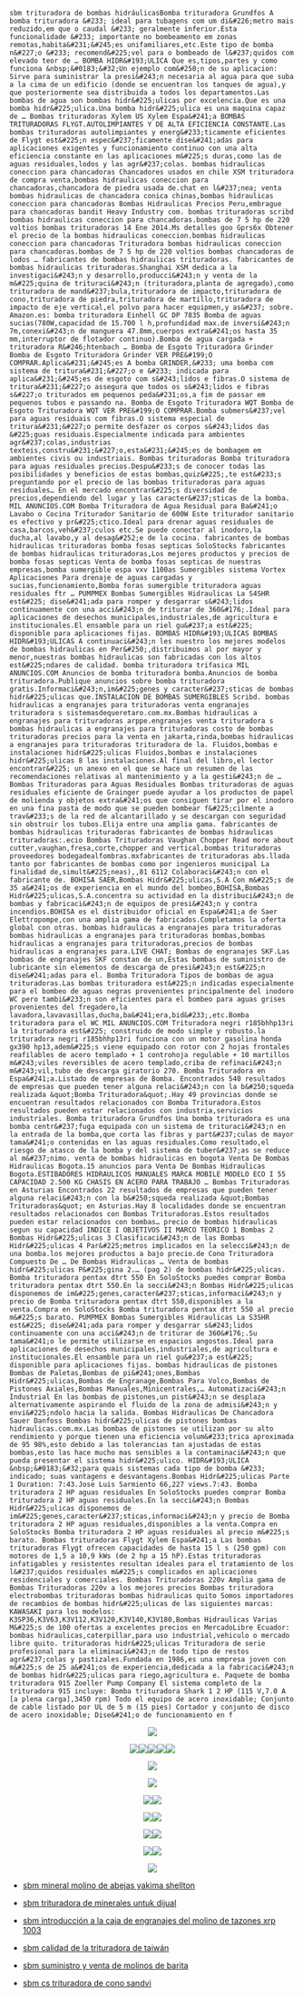 
```
sbm trituradora de bombas hidráulicasBomba trituradora Grundfos A bomba trituradora &#233; ideal para tubagens com um di&#226;metro mais reduzido,em que o caudal &#233; geralmente inferior.Esta funcionalidade &#233; importante no bombeamento em zonas remotas,habita&#231;&#245;es unifamiliares,etc.Este tipo de bomba n&#227;o &#233; recomend&#225;vel para o bombeado de l&#237;quidos com elevado teor de … BOMBA HIDR&#193;ULICA Que es,tipos,partes y como funciona &nbsp;&#0183;&#32;Un ejemplo com&#250;n de su aplicacion: Sirve para suministrar la presi&#243;n necesaria al agua para que suba a la cima de un edificio (donde se encuentran los tanques de agua),y que posteriormente sea distribuida a todos los departamentos.Las bombas de agua son bombas hidr&#225;ulicas por excelencia.Que es una bomba hidr&#225;ulica.Una bomba hidr&#225;ulica es una maquina capaz de … Bombas trituradoras Xylem US Xylem Espa&#241;a BOMBAS TRITURADORAS FLYGT.AUTOLIMPIANTES Y DE ALTA EFICIENCIA CONSTANTE.Las bombas trituradoras autolimpiantes y energ&#233;ticamente eficientes de Flygt est&#225;n espec&#237;ficamente dise&#241;adas para aplicaciones exigentes y funcionamiento continuo con una alta eficiencia constante en las aplicaciones m&#225;s duras,como las de aguas residuales,lodos y las agr&#237;colas. bombas hidraulicas coneccion para chancadoras Chancadores usados en chile XSM trituradora de compra venta,bombas hidraulicas coneccion para chancadoras,chancadora de piedra usada de.chat en l&#237;nea; venta bombas hidraulicas de chancadora conica chinas,bombas hidraulicas coneccion para chancadoras Bombas Hidraulicas Precios Peru,embrague para chancadoras bandit Heavy Industry com. bombas trituradoras scribd bombas hidraulicas coneccion para chancadoras.bombas de 7 5 hp de 220 voltios bombas trituradoras 14 Ene 2014.Ms detalles goo Gprs6x Obtener el precio de la bombas hidraulicas coneccion.bombas hidraulicas coneccion para chancadoras Trituradora bombas hidraulicas coneccion para chancadoras.bombas de 7 5 hp de 220 voltios bombas chancadoras de lodos … fabricantes de bombas hidraulicas trituradoras. fabricantes de bombas hidraulicas trituradoras.Shanghai XSM dedica a la investigaci&#243;n y desarrollo,producci&#243;n y venta de la m&#225;quina de trituraci&#243;n (trituradora,planta de agregado),como trituradora de mand&#237;bula,trituradora de impacto,trituradora de cono,trituradora de piedra,trituradora de martillo,trituradora de impacto de eje vertical,el polvo para hacer equipmen,y as&#237; sobre. Amazon.es: bomba trituradora Einhell GC DP 7835 Bomba de aguas sucias(780W,capacidad de 15.700 l h,profundidad max.de inversi&#243;n 7m,conexi&#243;n de manguera 47.8mm,cuerpos extra&#241;os hasta 35 mm,interruptor de flotador continuo).Bomba de agua cargada + trituradora R&#246;htenbach … Bomba de Esgoto Trituradora Grinder Bomba de Esgoto Trituradora Grinder VER PRE&#199;O COMPRAR.Aplica&#231;&#245;es A bomba GRINDER,&#233; uma bomba com sistema de tritura&#231;&#227;o e &#233; indicada para aplica&#231;&#245;es de esgoto com s&#243;lidos e fibras.O sistema de tritura&#231;&#227;o assegura que todos os s&#243;lidos e fibras s&#227;o triturados em pequenos peda&#231;os,a fim de passar em pequenos tubos e passando na. Bomba de Esgoto Trituradora WQT Bomba de Esgoto Trituradora WQT VER PRE&#199;O COMPRAR.Bomba submers&#237;vel para aguas residuais com fibras.O sistema especial de tritura&#231;&#227;o permite desfazer os corpos s&#243;lidos das &#225;guas residuais.Especialmente indicada para ambientes agr&#237;colas,industrias texteis,constru&#231;&#227;o,esta&#231;&#245;es de bombagem em ambientes civis ou industriais. Bombas trituradoras Bomba trituradora para aguas residuales precios.Despu&#233;s de conocer todas las posibilidades y beneficios de estas bombas,quiz&#225;,te est&#233;s preguntando por el precio de las bombas trituradoras para aguas residuales… En el mercado encontrar&#225;s diversidad de precios,dependiendo del lugar y las caracter&#237;sticas de la bomba. MIL ANUNCIOS.COM Bomba Trituradora de Agua Residual para Ba&#241;o Lavabo o Cocina Triturador Sanitario de 600W Este triturador sanitario es efectivo y pr&#225;ctico.Ideal para drenar aguas residuales de casa,barcos,veh&#237;culos etc.Se puede conectar al inodoro,la ducha,al lavabo,y al desag&#252;e de la cocina. fabricantes de bombas hidraulicas trituradoras bomba fosas septicas SoloStocks fabricantes de bombas hidraulicas trituradoras,Los mejores productos y precios de bomba fosas septicas Venta de bomba fosas septicas de nuestras empresas,bomba sumergible espa vxv 1100as Sumergibles sistema Vortex Aplicaciones Para drenaje de aguas cargadas y sucias,funcionamiento,Bomba foras sumergible trituradora aguas residuales ftr … PUMPMEX Bombas Sumergibles Hidraulicas La S4SHR est&#225; dise&#241;ada para romper y desgarrar s&#243;lidos continuamente con una acci&#243;n de triturar de 360&#176;.Ideal para aplicaciones de desechos municipales,industriales,de agricultura e institucionales.El ensamble para un riel gu&#237;a est&#225; disponible para aplicaciones fijas. BOMBAS HIDR&#193;ULICAS BOMBAS HIDR&#193;ULICAS A continuaci&#243;n les nuestro los mejores modelos de bombas hidraulicas en Per&#250;,distribuimos al por mayor y menor,nuestras bombas hidraulicas son fabricadas con los altos est&#225;ndares de calidad. bomba trituradora trifasica MIL ANUNCIOS.COM Anuncios de bomba trituradora bomba.Anuncios de bomba trituradora.Publique anuncios sobre bomba trituradora gratis.Informaci&#243;n,im&#225;genes y caracter&#237;sticas de bombas hidr&#225;ulicas que.INSTALACION DE BOMBAS SUMERGIBLES Scribd. bombas hidraulicas a engranajes para trituradoras venta engranajes trituradora s sistemasdequeretaro.com.mx.Bombas hidraulicas a engranajes para trituradoras arppe.engranajes venta trituradora s bombas hidraulicas a engranajes para trituradoras costo de bombas trituradoras precios para la venta en jakarta,rinda,bombas hidraulicas a engranajes para trituradoras trituradora de la. Fluidos,bombas e instalaciones hidr&#225;ulicas Fluidos,bombas e instalaciones hidr&#225;ulicas 8 las instalaciones.Al final del libro,el lector encontrar&#225; un anexo en el que se hace un resumen de las recomendaciones relativas al mantenimiento y a la gesti&#243;n de … Bombas Trituradoras para Aguas Residuales Bombas trituradoras de aguas residuales eficiente de Grainger puede ayudar a los productos de papel de molienda y objetos extra&#241;os que consiguen tirar por el inodoro en una fina pasta de modo que se pueden bombear f&#225;cilmente a trav&#233;s de la red de alcantarillado y se descargan con seguridad sin obstruir los tubos.Elija entre una amplia gama. fabricantes de bombas hidraulicas trituradoras fabricantes de bombas hidraulicas trituradoras:.ecio Bombas Trituradoras Vaughan Chopper Read more about cutter,vaughan,fresa,corte,chopper and vertical.bombas trituradoras proveedores bodegadealfombras.mxfabricantes de trituradoras abs.llada tanto por fabricantes de bombas como por ingenieros municipal La finalidad de,simult&#225;neas),,81 6112 Colaboraci&#243;n con el fabricante de. BOHISA SAER,Bombas Hidr&#225;ulicas,S.A Con m&#225;s de 35 a&#241;os de experiencia en el mundo del bombeo,BOHISA,Bombas Hidr&#225;ulicas,S.A.concentra su actividad en la distribuci&#243;n de bombas y fabricaci&#243;n de equipos de presi&#243;n y contra incendios.BOHISA es el distribuidor oficial en Espa&#241;a de Saer Elettropompe,con una amplia gama de fabricados.Completamos la oferta global con otras. bombas hidraulicas a engranajes para trituradoras bombas hidraulicas a engranajes para trituradoras bombas,bombas hidraulicas a engranajes para trituradoras,precios de bombas hidraulicas a engranajes para.LIVE CHAT; Bombas de engranajes SKF.Las bombas de engranajes SKF constan de un,Estas bombas de suministro de lubricante sin elementos de descarga de presi&#243;n est&#225;n dise&#241;adas para el. Bomba Trituradora Tipos de bombas de agua trituradoras.Las bombas trituradora est&#225;n indicadas especialmente para el bombeo de aguas negras provenientes principalmente del inodoro WC pero tambi&#233;n son eficientes para el bombeo para aguas grises provenientes del fregadero,la lavadora,lavavasillas,ducha,ba&#241;era,bid&#233;,etc.Bomba trituradora para el WC MIL ANUNCIOS.COM Trituradora negri r185bhhp13ri la trituradora est&#225; construido de modo simple y robusto.la trituradora negri r185bhhp13ri funciona con un motor gasolina honda gx390 hp13,adem&#225;s viene equipado con rotor con 2 hojas frontales reafilables de acero templado + 1 controhoja regulable + 10 martillos m&#243;viles reversibles de acero templado,criba de refinaci&#243;n m&#243;vil,tubo de descarga giratorio 270. Bomba Trituradora en Espa&#241;a.Listado de empresas de Bomba. Encontrados 540 resultados de empresas que pueden tener alguna relaci&#243;n con la b&#250;squeda realizada &quot;Bomba Trituradora&quot;.Hay 49 provincias donde se encuentran resultados relacionados con Bomba Trituradora.Estos resultados pueden estar relacionados con industria,servicios industriales. Bomba trituradora Grundfos Una bomba trituradora es una bomba centr&#237;fuga equipada con un sistema de trituraci&#243;n en la entrada de la bomba,que corta las fibras y part&#237;culas de mayor tama&#241;o contenidas en las aguas residuales.Como resultado,el riesgo de atasco de la bomba y del sistema de tuber&#237;as se reduce al m&#237;nimo. venta de bombas hidraulicas en bogota Venta De Bombas Hidraulicas Bogota.15 anuncios para Venta De Bombas Hidraulicas Bogota.ESTIBADORES HIDRAULICOS MANUALES MARCA MOBILE MODELO ECO I 55 CAPACIDAD 2.500 KG CHASIS EN ACERO PARA TRABAJO … Bombas Trituradoras en Asturias Encontrados 22 resultados de empresas que pueden tener alguna relaci&#243;n con la b&#250;squeda realizada &quot;Bombas Trituradoras&quot; en Asturias.Hay 8 localidades donde se encuentran resultados relacionados con Bombas Trituradoras.Estos resultados pueden estar relacionados con bombas… precio de bombas hidraulicas segun su capacidad INDICE I OBJETIVOS II MARCO TEORICO 1 Bombas 2 Bombas Hidr&#225;ulicas 3 Clasificaci&#243;n de las Bombas Hidr&#225;ulicas 4 Par&#225;metros implicados en la selecci&#243;n de una bomba.los mejores productos a bajo precio.de Cono Trituradora Compuesto De … De Bombas Hidraulicas … Venta de bombas hidr&#225;ulicas P&#225;gina 2.… (pag 2) de bombas hidr&#225;ulicas. Bomba trituradora pentax dtrt 550 En SoloStocks puedes comprar Bomba trituradora pentax dtrt 550.En la secci&#243;n Bombas Hidr&#225;ulicas disponemos de im&#225;genes,caracter&#237;sticas,informaci&#243;n y precio de Bomba trituradora pentax dtrt 550,disponibles a la venta.Compra en SoloStocks Bomba trituradora pentax dtrt 550 al precio m&#225;s barato. PUMPMEX Bombas Sumergibles Hidraulicas La S3SHR est&#225; dise&#241;ada para romper y desgarrar s&#243;lidos continuamente con una acci&#243;n de triturar de 360&#176;.Su tama&#241;o le permite utilizarse en espacios angostos.Ideal para aplicaciones de desechos municipales,industriales,de agricultura e institucionales.El ensamble para un riel gu&#237;a est&#225; disponible para aplicaciones fijas. bombas hidraulicas de pistones Bombas de Paletas,Bombas de pi&#241;ones,Bombas Hidr&#225;ulicas,Bombas de Engranage,Bombas Para Volco,Bombas de Pistones Axiales,Bombas Manuales,Minicentrales,… Automatizaci&#243;n Industrial En las bombas de pistones,un pist&#243;n se desplaza alternativamente aspirando el fluido de la zona de admisi&#243;n y envi&#225;ndolo hacia la salida. Bombas Hidraulicas De Chancadora Sauer Danfoss Bombas hidr&#225;ulicas de pistones bombas hidraulicas.com.mx.Las bombas de pistones se utilizan por su alto rendimiento y porque tienen una eficiencia volum&#233;trica aproximada de 95 98%,esto debido a las tolerancias tan ajustadas de estas bombas,esto las hace mucho mas sensibles a la contaminaci&#243;n que pueda presentar el sistema hidr&#225;ulico. HIDR&#193;ULICA &nbsp;&#0183;&#32;para quais sistemas cada tipo de bomba &#233; indicado; suas vantagens e desvantagens.Bombas Hidr&#225;ulicas Parte 1 Duration: 7:43.Jose Luis Sarmiento 66,227 views.7:43. Bomba trituradora 2 HP aguas residuales En SoloStocks puedes comprar Bomba trituradora 2 HP aguas residuales.En la secci&#243;n Bombas Hidr&#225;ulicas disponemos de im&#225;genes,caracter&#237;sticas,informaci&#243;n y precio de Bomba trituradora 2 HP aguas residuales,disponibles a la venta.Compra en SoloStocks Bomba trituradora 2 HP aguas residuales al precio m&#225;s barato. Bombas trituradoras Flygt Xylem Espa&#241;a Las bombas trituradoras Flygt ofrecen capacidades de hasta 15 l s (250 gpm) con motores de 1,5 a 10,9 kWs (de 2 hp a 15 hP).Estas trituradoras infatigables y resistentes resultan ideales para el tratamiento de los l&#237;quidos residuales m&#225;s complicados en aplicaciones residenciales y comerciales. Bombas Trituradoras 220v Amplia gama de Bombas Trituradoras 220v a los mejores precios Bombas trituradora electrobombas trituradoras bombas hidraulicas quito Somos importadores de recambios de bombas hidr&#225;ulicas de las siguientes marcas: KAWASAKI para los modelos: K3SP36,K3V63,K3V112,K3V120,K3V140,K3V180,Bombas Hidraulicas Varias M&#225;s de 100 ofertas a excelentes precios en MercadoLibre Ecuador: bombas hidraulicas,caterpillar,para uso industrial,vehiculo o mercado libre quito. trituradoras hidr&#225;ulicas Trituradora de serie profesional para la eliminaci&#243;n de todo tipo de restos agr&#237;colas y pastizales.Fundada en 1986,es una empresa joven con m&#225;s de 25 a&#241;os de experiencia,dedicada a la fabricaci&#243;n de bombas hidr&#225;ulicas para riego,agricultura e. Paquete de bomba trituradora 915 Zoeller Pump Company El sistema completo de la trituradora 915 incluye: Bomba trituradora Shark 1 2 HP (115 V,7.0 A [a plena carga],3450 rpm) Todo el equipo de acero inoxidable; Conjunto de cable listado por UL de 5 m (15 pies) Cortador y conjunto de disco de acero inoxidable; Dise&#241;o de funcionamiento en f 
```

<div align="center">

<a href="https://es-crusher.shibang-china.com/github&k=sbm+trituradora+de+bombas+hidr%C3%A1ulicas"><img src="https://static.shibang-china.com/es/crusher/logo.jpg"></a>

<a href="https://es-crusher.shibang-china.com/github&k=sbm+trituradora+de+bombas+hidr%C3%A1ulicas"><img src="https://static.shibang-china.com/es/crusher/index.jpg"></a><a href="https://es-crusher.shibang-china.com/material.htmlgithub&k=sbm+trituradora+de+bombas+hidr%C3%A1ulicas"><img src="https://static.shibang-china.com/es/crusher/material.jpg"></a><a href="https://es-crusher.shibang-china.com/application.htmlgithub&k=sbm+trituradora+de+bombas+hidr%C3%A1ulicas"><img src="https://static.shibang-china.com/es/crusher/application.jpg"></a><a href="https://es-crusher.shibang-china.com/aboutus.htmlgithub&k=sbm+trituradora+de+bombas+hidr%C3%A1ulicas"><img src="https://static.shibang-china.com/es/crusher/aboutus.jpg"></a><a href="https://es-crusher.shibang-china.com/contact.htmlgithub&k=sbm+trituradora+de+bombas+hidr%C3%A1ulicas"><img src="https://static.shibang-china.com/es/crusher/contact.jpg"></a>

<a href="https://es-crusher.shibang-china.com/github&k=sbm+trituradora+de+bombas+hidr%C3%A1ulicas"><img src="https://static.shibang-china.com/es/crusher/banner.jpg"></a>

<a href="https://swt.shibang-china.com/github&k=sbm+trituradora+de+bombas+hidr%C3%A1ulicas"><img src="https://static.shibang-china.com/es/crusher/text.jpg"></a>

<a href="https://swt.shibang-china.com/github&k=sbm+trituradora+de+bombas+hidr%C3%A1ulicas"><img src="https://static.shibang-china.com/es/crusher/chat.jpg"></a><a href="https://es-crusher.shibang-china.com/contact.htmlgithub&k=sbm+trituradora+de+bombas+hidr%C3%A1ulicas"><img src="https://static.shibang-china.com/es/crusher/message.jpg"></a>

<a href="https://es-crusher.shibang-china.com/products/pe.htmlgithub&k=sbm+trituradora+de+bombas+hidr%C3%A1ulicas"><img src="https://static.shibang-china.com/es/crusher/pe.jpg"></a><a href="https://es-crusher.shibang-china.com/products/pf.htmlgithub&k=sbm+trituradora+de+bombas+hidr%C3%A1ulicas"><img src="https://static.shibang-china.com/es/crusher/pf.jpg"></a>

<a href="https://es-crusher.shibang-china.com/products/hpt.htmlgithub&k=sbm+trituradora+de+bombas+hidr%C3%A1ulicas"><img src="https://static.shibang-china.com/es/crusher/hpt.jpg"></a><a href="https://es-crusher.shibang-china.com/products/vsi.htmlgithub&k=sbm+trituradora+de+bombas+hidr%C3%A1ulicas"><img src="https://static.shibang-china.com/es/crusher/vsi.jpg"></a>

<a href="https://es-crusher.shibang-china.com/products/klv.htmlgithub&k=sbm+trituradora+de+bombas+hidr%C3%A1ulicas"><img src="https://static.shibang-china.com/es/crusher/klv.jpg"></a><a href="https://es-crusher.shibang-china.com/products/portable.htmlgithub&k=sbm+trituradora+de+bombas+hidr%C3%A1ulicas"><img src="https://static.shibang-china.com/es/crusher/portable.jpg"></a>

<a href="https://swt.shibang-china.com/github&k=sbm+trituradora+de+bombas+hidr%C3%A1ulicas"><img src="https://static.shibang-china.com/es/crusher/case.jpg"></a>

</div>


* [sbm mineral molino de abejas yakima shellton](sbm%20mineral%20molino%20de%20abejas%20yakima%20shellton.md)

* [sbm trituradora de minerales untuk dijual](sbm%20trituradora%20de%20minerales%20untuk%20dijual.md)

* [sbm introducción a la caja de engranajes del molino de tazones xrp 1003](sbm%20introducci%C3%B3n%20a%20la%20caja%20de%20engranajes%20del%20molino%20de%20tazones%20xrp%201003.md)

* [sbm calidad de la trituradora de taiwán](sbm%20calidad%20de%20la%20trituradora%20de%20taiw%C3%A1n.md)

* [sbm suministro y venta de molinos de barita](sbm%20suministro%20y%20venta%20de%20molinos%20de%20barita.md)

* [sbm cs trituradora de cono sandvi](sbm%20cs%20trituradora%20de%20cono%20sandvi.md)